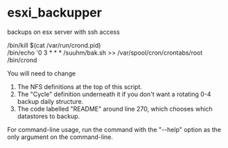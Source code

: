 # esxi_backupper
backups on esx server with ssh access

/bin/kill $(cat /var/run/crond.pid)                                      
/bin/echo '0 3 * * * /suuhm/bak.sh >> /var/spool/cron/crontabs/root    
/bin/crond                                                               
                                                                         
                                                                         
You will need to change                                                  
1. The NFS definitions at the top of this script.                        
2. The "Cycle" definition underneath it if you don't want a rotating 0-4 
   backup daily structure.                                               
3. The code labelled "README" around line 270, which chooses which       
   datastores to backup.                                                 
                                                                         
For command-line usage, run the command with the "--help" option as the  
only argument on the command-line.                                       
